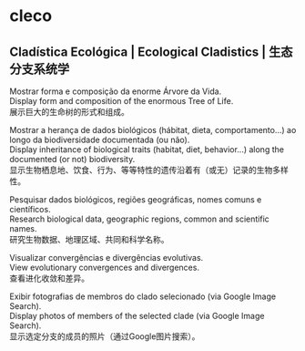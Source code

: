 # cleco

## Cladística Ecológica | Ecological Cladistics | 生态分支系统学

Mostrar forma e composição da enorme Árvore da Vida.  
Display form and composition of the enormous Tree of Life.  
展示巨大的生命树的形式和组成。
  

  
Mostrar a herança de dados biológicos (hábitat, dieta, comportamento...) ao longo da biodiversidade documentada (ou não).  
Display inheritance of biological traits (habitat, diet, behavior...) along the documented (or not) biodiversity.  
显示生物栖息地、饮食、行为、等等特性的遗传沿着有（或无）记录的生物多样性。

Pesquisar dados biológicos, regiões geográficas, nomes comuns e científicos.  
Research biological data, geographic regions, common and scientific names.  
研究生物数据、地理区域、共同和科学名称。

Visualizar convergências e divergências evolutivas.  
View evolutionary convergences and divergences.  
查看进化收敛和差异。

Exibir fotografias de membros do clado selecionado (via Google Image Search).  
Display photos of members of the selected clade (via Google Image Search).  
显示选定分支的成员的照片（通过Google图片搜索）。
